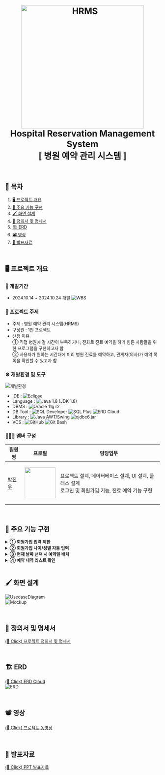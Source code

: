 <h1 align="center">
  <img src="https://github.com/user-attachments/assets/9323ce6b-3820-4c99-a06b-7447866f537a" alt="HRMS" width="400px">
  <br>
  Hospital Reservation Management System
  <br>
  [ 병원 예약 관리 시스템 ]
  <br>
</h1>

<br>

## 📌 목차
1. [🖥️ 프로젝트 개요](#-프로젝트-개요)
2. [📕 주요 기능 구현](#-주요-기능-구현)
3. [🖌️ 화면 설계](#-화면-설계)
4. [📄 정의서 및 명세서](#-정의서-및-명세서)
5. [🏗️ ERD](#-ERD)
6. [📽️ 영상](#-영상)
7. [📂 발표자료](#-발표자료)

<br>

## 🖥️ 프로젝트 개요
### 📆 개발기간
  - 2024.10.14 ~ 2024.10.24 개발
  ![WBS](https://github.com/user-attachments/assets/fc8abc78-d12d-4418-8ab8-4b32638bebdd)

### 🔖 프로젝트 주제
  - 주제 : 병원 예약 관리 시스템(HRMS)
  - 구성원 : 1인 프로젝트
  - 선정 이유
    <br>
    ① 직접 병원에 갈 시간이 부족하거나, 전화로 진료 예약을 하기 힘든 사람들을 위한 프로그램을 구현하고자 함
    <br>
    ② 사용자가 원하는 시간대에 미리 병원 진료를 예약하고, 관계자(의사)가 예약 목록을 확인할 수 있고자 함

### ⚙️ 개발환경 및 도구
![개발환경](https://github.com/user-attachments/assets/48e7da36-83a8-43b9-a80b-2c5605d20c44)
  - IDE :
    ![Eclipse](https://img.shields.io/badge/Eclipse-2C2255.svg?&style=for-the-badge&logo=Eclipse&logoColor=white)
  - Language :
    ![Java 1.8 (JDK 1.8)](https://img.shields.io/badge/Java%208v%20(JDK%201.8)-007396.svg?&style=for-the-badge&logo=Java%208v%20(JDK%201.8)&logoColor=white)
  - DBMS :
    ![Oracle 11g r2](https://img.shields.io/badge/Oracle%2011g%20r2-9F1D20.svg?&style=for-the-badge&logo=Oracle%2011g%20r2&logoColor=white)
  - DB Tool :
    ![SQL Developer](https://img.shields.io/badge/SQL%20Developer-242F4B.svg?&style=for-the-badge&logo=SQL%20Developer&logoColor=white)
    ![SQL Plus](https://img.shields.io/badge/SQL%20Plus-2AA5DC.svg?&style=for-the-badge&logo=SQL%20Plus&logoColor=white)
    ![ERD Cloud](https://img.shields.io/badge/ERD%20Cloud-6B46C1.svg?&style=for-the-badge&logo=ERD%20Cloud&logoColor=white)
  - Library :
    ![Java AWT/Swing](https://img.shields.io/badge/Java%20AWT/Swing-007396.svg?&style=for-the-badge&logo=Java%20AWT/Swing&logoColor=white)
    ![ojdbc6.jar](https://img.shields.io/badge/ojdbc6.jar-FE5F50.svg?&style=for-the-badge&logo=ojdbc6.jar&logoColor=white)
  - VCS :
    ![GitHub](https://img.shields.io/badge/github-181717.svg?&style=for-the-badge&logo=github&logoColor=white)
    ![Git Bash](https://img.shields.io/badge/Git%20Bash-F05032.svg?&style=for-the-badge&logo=git&logoColor=white)

### 🧑‍🤝‍🧑 멤버 구성
|팀원명|프로필|담당업무|
|---|---|---|
|[박진우](https://github.com/J1NU2)|<p align="center"><img src="https://github.com/user-attachments/assets/b4bdb924-a878-40b9-a448-aea6ee2259c8" width="100"></p>|프로젝트 설계, 데이터베이스 설계, UI 설계, 클래스 설계<br>로그인 및 회원가입 기능, 진료 예약 기능 구현|

<br>

## 📕 주요 기능 구현
<details>
  <summary><b>① 회원가입 입력 제한</b></summary>
  <h3>회원가입 화면</h3>
  <ul>
    <li>회원가입 정보 입력 시 제한 사항</li>
    <ul>
      <li>최대 길이</li>
      <li>특정 문자 입력 제한 (ex. 아이디:한글,특수문자, 주민번호:한글,영어,특수문자)</li>
      <img src="https://github.com/user-attachments/assets/0a517ccc-9386-4581-b079-57505f1d749b">
    </ul>
  </ul>
  <br>
</details>
<details>
  <summary><b>② 회원가입 나이/성별 자동 입력</b></summary>
  <h3>회원가입 화면</h3>
  <ul>
    <li>주민번호 입력 시 자동 입력</li>
    <ul>
      <li>나이 : 주민번호 앞자리의 생년월일을 기준으로 만나이로 자동 계산</li>
      <li>성별 : 주민번호 뒷자리의 첫번째 자리를 기준으로 남성(M), 여성(F) 판별</li>
      <img src="https://github.com/user-attachments/assets/9f71dcaf-003e-4327-99cf-241a1ee2ea81">
    </ul>
  </ul>
  <br>
</details>
<details>
  <summary><b>③ 현재 날짜 선택 시 예약일 배치</b></summary>
  <h3>고객(환자) : 예약하기 화면</h3>
  <ul>
    <li>현재 날짜 선택 시 년/월 기준 일 표시</li>
    <img src="https://github.com/user-attachments/assets/b63d862a-561b-414e-9ebd-529199bec0de">
  </ul>
  <br>
</details>
<details>
  <summary><b>④ 예약 내역 리스트 확인</b></summary>
  <h3>환자 및 의사 : 예약 화면</h3>
  <ul>
    <li>고객(환자) : 현재 예약 내역 및 전체 예약 내역 확인</li>
    <ul>
      <li>현재 예약 내역</li>
      <img src="https://github.com/user-attachments/assets/0f2d615e-d8fe-4877-a69a-d7a447cdd5d9">
      <br>
      <li>전체 예약 내역</li>
      <img src="https://github.com/user-attachments/assets/6a5c4109-26e5-4366-aecd-d0ffe6d94f50">
    </ul>
    <br>
    <li>관계자(의사) : 자신에게 예약된 전체 예약 내역 확인</li>
    <ul>
      <li>환자 예약 내역</li>
      <img src="https://github.com/user-attachments/assets/9ea9d6d4-4c1a-4d40-9164-10a6795f6844">
    </ul>
  </ul>
</details>

<br>

## 🖌️ 화면 설계
![UsecaseDiagram](https://github.com/user-attachments/assets/9c2d1754-5c35-48d2-ba5e-6c2e136d96c7)
<br>
![Mockup](https://github.com/user-attachments/assets/52d3831c-d627-403e-9213-4cef1977013a)

<br>

## 📄 정의서 및 명세서
[(👋 Click) 프로젝트 정의서 및 명세서](https://docs.google.com/spreadsheets/d/13u1YEDT1LHjEmL1LEIXfqM1haCqhPTS_WeAJEBv8Ai4/edit?usp=sharing)

<br>

## 🏗️ ERD
[(👋 Click) ERD Cloud](https://www.erdcloud.com/d/2ec4a2znoC3ve6dMf)
<br>
![ERD](https://github.com/user-attachments/assets/c2d07cc9-cc60-4fd7-9102-ac1e4e2be7f9)

<br>

## 📽️ 영상
[(👋 Click) 프로젝트 동영상](https://drive.google.com/file/d/1hJfhXx4wGVSjIWv7QwzysHmhZzCCFfmi/view?usp=sharing)

<br>

## 📂 발표자료
[(👋 Click) PPT 발표자료](https://www.canva.com/design/DAGUWQDx8Yg/OJtQ8Jb9mjJHM5uAcEwSgQ/edit?utm_content=DAGUWQDx8Yg&utm_campaign=designshare&utm_medium=link2&utm_source=sharebutton)
